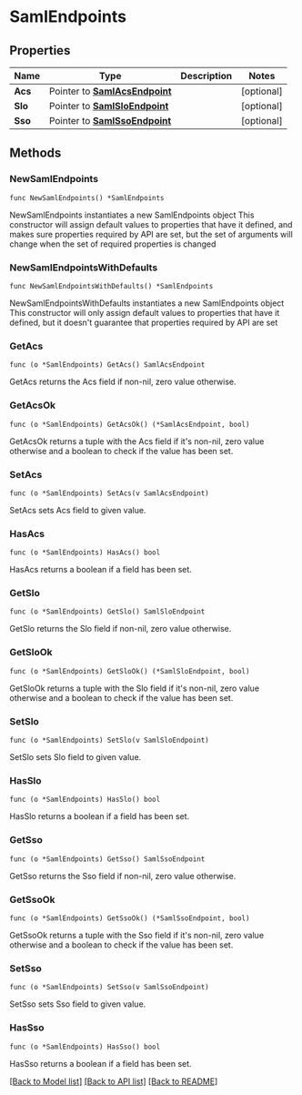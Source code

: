# SamlEndpoints

## Properties

Name | Type | Description | Notes
------------ | ------------- | ------------- | -------------
**Acs** | Pointer to [**SamlAcsEndpoint**](SamlAcsEndpoint.md) |  | [optional] 
**Slo** | Pointer to [**SamlSloEndpoint**](SamlSloEndpoint.md) |  | [optional] 
**Sso** | Pointer to [**SamlSsoEndpoint**](SamlSsoEndpoint.md) |  | [optional] 

## Methods

### NewSamlEndpoints

`func NewSamlEndpoints() *SamlEndpoints`

NewSamlEndpoints instantiates a new SamlEndpoints object
This constructor will assign default values to properties that have it defined,
and makes sure properties required by API are set, but the set of arguments
will change when the set of required properties is changed

### NewSamlEndpointsWithDefaults

`func NewSamlEndpointsWithDefaults() *SamlEndpoints`

NewSamlEndpointsWithDefaults instantiates a new SamlEndpoints object
This constructor will only assign default values to properties that have it defined,
but it doesn't guarantee that properties required by API are set

### GetAcs

`func (o *SamlEndpoints) GetAcs() SamlAcsEndpoint`

GetAcs returns the Acs field if non-nil, zero value otherwise.

### GetAcsOk

`func (o *SamlEndpoints) GetAcsOk() (*SamlAcsEndpoint, bool)`

GetAcsOk returns a tuple with the Acs field if it's non-nil, zero value otherwise
and a boolean to check if the value has been set.

### SetAcs

`func (o *SamlEndpoints) SetAcs(v SamlAcsEndpoint)`

SetAcs sets Acs field to given value.

### HasAcs

`func (o *SamlEndpoints) HasAcs() bool`

HasAcs returns a boolean if a field has been set.

### GetSlo

`func (o *SamlEndpoints) GetSlo() SamlSloEndpoint`

GetSlo returns the Slo field if non-nil, zero value otherwise.

### GetSloOk

`func (o *SamlEndpoints) GetSloOk() (*SamlSloEndpoint, bool)`

GetSloOk returns a tuple with the Slo field if it's non-nil, zero value otherwise
and a boolean to check if the value has been set.

### SetSlo

`func (o *SamlEndpoints) SetSlo(v SamlSloEndpoint)`

SetSlo sets Slo field to given value.

### HasSlo

`func (o *SamlEndpoints) HasSlo() bool`

HasSlo returns a boolean if a field has been set.

### GetSso

`func (o *SamlEndpoints) GetSso() SamlSsoEndpoint`

GetSso returns the Sso field if non-nil, zero value otherwise.

### GetSsoOk

`func (o *SamlEndpoints) GetSsoOk() (*SamlSsoEndpoint, bool)`

GetSsoOk returns a tuple with the Sso field if it's non-nil, zero value otherwise
and a boolean to check if the value has been set.

### SetSso

`func (o *SamlEndpoints) SetSso(v SamlSsoEndpoint)`

SetSso sets Sso field to given value.

### HasSso

`func (o *SamlEndpoints) HasSso() bool`

HasSso returns a boolean if a field has been set.


[[Back to Model list]](../README.md#documentation-for-models) [[Back to API list]](../README.md#documentation-for-api-endpoints) [[Back to README]](../README.md)


